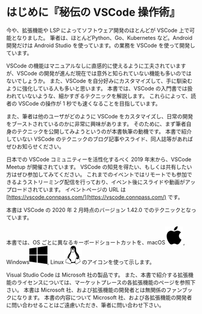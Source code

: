 # はじめに『秘伝の VSCode 操作術』

今や、拡張機能や LSP によってソフトウェア開発のほとんどが VSCode 上で可能となりました。
筆者は、ほとんど<span class="footnote">Python、Go、Kubernetes など。Android 開発だけは Android Studio を使っています。</span>の業務を VSCode を使って開発しています。

VSCode の機能はマニュアルなしに直感的に使えるように工夫されていますが、VSCode の開発が進んだ現在では意外と知られていない機能も多いのではないでしょうか。
また、VSCode を自分好みにカスタマイズして、手に馴染むように強化している人も多いと思います。
本書では、VSCode の入門書では扱われていないような、細かすぎるテクニックを解説します。
これらによって、読者の VSCode の操作が 1 秒でも速くなることを目指しています。

また、筆者は他のユーザがどのように VSCode をカスタマイズし、日常の開発をブーストされているのかに非常に興味があります。
そのために、まず筆者自身のテクニックを公開してみようというのが本書執筆の動機です。
本書で紹介していない VSCode のテクニックのブログ記事やスライド、同人誌等があればぜひお知らせください。

日本での VSCode コミュニティーを活性化するべく 2019 年末から、VSCode Meetup が開催されています。
VSCode の知見を得たい、もしくは共有したい方はぜひ参加してみてください。
これまでのイベントではリモートでも参加できるようストリーミング配信を行っており、イベント後にスライドや動画がアップロードされています。
イベントページの URL は [https://vscode.connpass.com/](https://vscode.connpass.com/) です。

本書は VSCode の 2020 年 2 月時点のバージョン 1.42.0 でのテクニックとなっています。

本書では、OS ごとに異なるキーボードショートカットを、macOS<img src="image/apple.svg" class="icon"/>, Windows<img src="image/windows.svg" class="icon"/>, Linux<img src="image/linux.svg" class="icon"/>のアイコンを使って示します。

Visual Studio Code は Microsoft 社の製品です。
また、本書で紹介する拡張機能のライセンスについては、マーケットプレースの各拡張機能のページを参照下さい。
本書は Microsoft 社、および拡張機能の開発者とは無関係のファンブックになります。
本書の内容について Microsoft 社、および各拡張機能の開発者に問い合わせることはご遠慮いただき、筆者に問い合わせ下さい。
